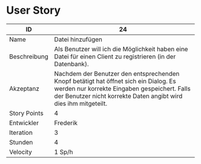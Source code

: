 # User Story

| ID         |24|
|-|-|
|Name        |Datei hinzufügen|
|Beschreibung|Als Benutzer will ich die Möglichkeit haben eine Datei für einen Client zu registrieren (in der Datenbank).|
|Akzeptanz   |Nachdem der Benutzer den entsprechenden Knopf betätigt hat öffnet sich ein Dialog. Es werden nur korrekte Eingaben gespeichert. Falls der Benutzer nicht korrekte Daten angibt wird dies ihm mitgeteilt.|
|Story Points|4|
|Entwickler  |Frederik|
|Iteration   |3|
|Stunden     |4|
|Velocity    |1 Sp/h|
